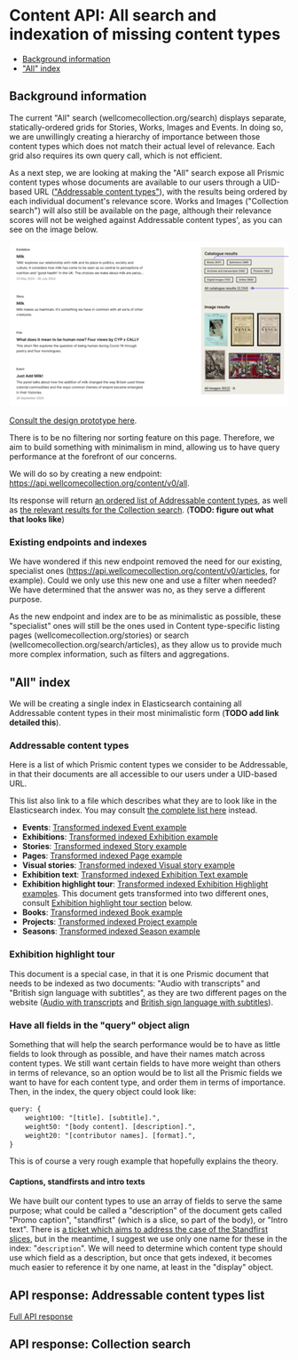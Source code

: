 # Content API: All search and indexation of missing content types

<!-- TODO add relevant sections -->
- [Background information](#background-information)
- ["All" index](#all-index)

## Background information

The current "All" search (wellcomecollection.org/search) displays separate, statically-ordered grids for Stories, Works, Images and Events. In doing so, we are unwillingly creating a hierarchy of importance between those content types which does not match their actual level of relevance. Each grid also requires its own query call, which is not efficient.

As a next step, we are looking at making the "All" search expose all Prismic content types whose documents are available to our users through a UID-based URL (["Addressable content types"](#addressable-content-types)), with the results being ordered by each individual document's relevance score. Works and Images ("Collection search") will also still be available on the page, although their relevance scores will not be weighed against Addressable content types', as you can see on the image below. 

<img src="./assets/prototype.png" alt="Design prototype for the 'All' search page" />

[Consult the design prototype here](https://www.figma.com/design/qssPpJy1lOWSFtuACajkZr/Global-search?node-id=4656-12994&node-type=canvas&m=dev). 

There is to be no filtering nor sorting feature on this page. Therefore, we aim to build something with minimalism in mind, allowing us to have query performance at the forefront of our concerns.

We will do so by creating a new endpoint: https://api.wellcomecollection.org/content/v0/all. 

Its response will return [an ordered list of Addressable content types](#api-response-addressable-content-types-list), as well as [the relevant results for the Collection search](#api-response-collection-search). (**TODO: figure out what that looks like**)


### Existing endpoints and indexes
We have wondered if this new endpoint removed the need for our existing, specialist ones (https://api.wellcomecollection.org/content/v0/articles, for example). Could we only use this new one and use a filter when needed? We have determined that the answer was no, as they serve a different purpose.

As the new endpoint and index are to be as minimalistic as possible, these "specialist" ones will still be the ones used in Content type-specific listing pages (wellcomecollection.org/stories) or search (wellcomecollection.org/search/articles), as they allow us to provide much more complex information, such as filters and aggregations.

## "All" index
We will be creating a single index in Elasticsearch containing all Addressable content types in their most minimalistic form (**TODO add link detailed this**).

<!-- TODO what does it look like? How does it get updated? -->

### Addressable content types
Here is a list of which Prismic content types we consider to be Addressable, in that their documents are all accessible to our users under a UID-based URL.

This list also link to a file which describes what they are to look like in the Elasticsearch index. You may consult [the complete list here](./transformedDocuments) instead.
- **Events**: [Transformed indexed Event example](./transformedDocuments/eventDocument.ts)
- **Exhibitions**: [Transformed indexed Exhibition example](./transformedDocuments/exhibitionDocument.ts)
- **Stories**:  [Transformed indexed Story example](./transformedDocuments/storyDocument.ts)
- **Pages**:  [Transformed indexed Page example](./transformedDocuments/pageDocument.ts)
- **Visual stories**:  [Transformed indexed Visual story example](./transformedDocuments/visualStoryDocument.ts)
- **Exhibition text**:  [Transformed indexed Exhibition Text example](./transformedDocuments/exhibitionTextDocument.ts)
- **Exhibition highlight tour**:  [Transformed indexed Exhibition Highlight examples](./transformedDocuments/exhibitionHighlightDocument.ts). This document gets transformed into two different ones, consult [Exhibition highlight tour section](#exhibition-highlight-tour) below.
- **Books**:  [Transformed indexed Book example](./transformedDocuments/bookDocument.ts)
- **Projects**:  [Transformed indexed Project example](./transformedDocuments/projectDocument.ts)
- **Seasons**:  [Transformed indexed Season example](./transformedDocuments/seasonDocument.ts)

### Exhibition highlight tour
This document is a special case, in that it is one Prismic document that needs to be indexed as two documents: "Audio with transcripts" and "British sign language with subtitles", as they are two different pages on the website ([Audio with transcripts](https://wellcomecollection.org/guides/exhibitions/jason-and-the-adventure-of-254/audio-without-descriptions) and [British sign language with subtitles](https://wellcomecollection.org/guides/exhibitions/jason-and-the-adventure-of-254/bsl)).

### Have all fields in the "query" object align
Something that will help the search performance would be to have as little fields to look through as possible, and have their names match across content types. We still want certain fields to have more weight than others in terms of relevance, so an option would be to list all the Prismic fields we want to have for each content type, and order them in terms of importance. Then, in the index, the query object could look like:

```
query: {
    weight100: "[title]. [subtitle].",
    weight50: "[body content]. [description].",
    weight20: "[contributor names]. [format].",
}
```

This is of course a very rough example that hopefully explains the theory.

#### Captions, standfirsts and intro texts
We have built our content types to use an array of fields to serve the same purpose; what could be called a "description" of the document gets called "Promo caption", "standfirst" (which is a slice, so part of the body), or "Intro text". There is [a ticket which aims to address the case of the Standfirst slices](https://github.com/wellcomecollection/wellcomecollection.org/issues/10753), but in the meantime, I suggest we use only one name for these in the index: "`description`". We will need to determine which content type should use which field as a description, but once that gets indexed, it becomes much easier to reference it by one name, at least in the "display" object.


## API response: Addressable content types list
<!-- TODO figure out default order -->
<!-- TODO -->
[Full API response](./api-response.ts)  

## API response: Collection search
<!-- TODO, what shape does this have? -->